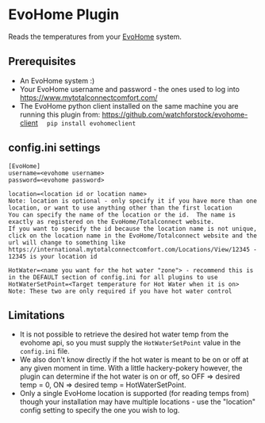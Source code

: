 # EvoHome Plugin

Reads the temperatures from your [EvoHome](http://www.honeywelluk.com/products/Systems/Zoned/evohome-Main/) system.

## Prerequisites
* An EvoHome system :)
* Your EvoHome username and password - the ones used to log into https://www.mytotalconnectcomfort.com/
* The EvoHome python client installed on the same machine you are running this plugin from: https://github.com/watchforstock/evohome-client 
`  pip install evohomeclient`

## config.ini settings
```
[EvoHome]
username=<evohome username>
password=<evohome password>

location=<location id or location name> 
Note: location is optional - only specify it if you have more than one location, or want to use anything other than the first location
You can specify the name of the location or the id.  The name is exactly as registered on the EvoHome/Totalconnect website.
If you want to specify the id because the location name is not unique, click on the location name in the EvoHome/Totalconnect website and the
url will change to something like https://international.mytotalconnectcomfort.com/Locations/View/12345 - 12345 is your location id

HotWater=<name you want for the hot water "zone"> - recommend this is in the DEFAULT section of config.ini for all plugins to use
HotWaterSetPoint=<Target temperature for Hot Water when it is on>
Note: These two are only required if you have hot water control
```

## Limitations
* It is not possible to retrieve the desired hot water temp from the evohome api, so you must supply the `HotWaterSetPoint` value in the `config.ini` file.
* We also don't know directly if the hot water is meant to be on or off at any given moment in time.
  With a little hackery-pokery however, the plugin can determine if the hot water is on or off, so OFF => desired temp = 0, ON => desired temp = HotWaterSetPoint.
* Only a single EvoHome location is supported (for reading temps from) though your installation may have multiple locations - use the "location" config setting to specify the one you wish to log.
